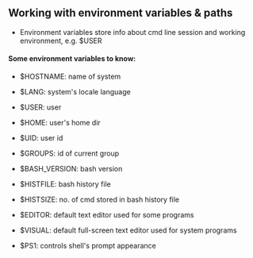 ## Working with environment variables & paths
- Environment variables store info about cmd line session and working environment, e.g. $USER

#### Some environment variables to know:
- $HOSTNAME: name of system
- $LANG: system's locale language

- $USER: user
- $HOME: user's home dir
- $UID: user id


- $GROUPS: id of current group


- $BASH_VERSION: bash version
- $HISTFILE: bash history file
- $HISTSIZE: no. of cmd stored in bash history file


- $EDITOR: default text editor used for some programs
- $VISUAL: default full-screen text editor used for system programs


- $PS1: controls shell's prompt appearance
